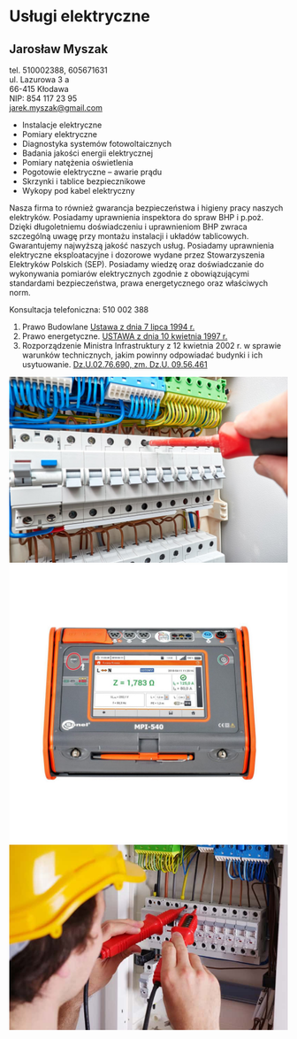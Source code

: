 # Usługi elektryczne
## Jarosław Myszak
tel. 510002388, 605671631  
ul. Lazurowa 3 a  
66-415 Kłodawa  
NIP: 854 117 23 95  
jarek.myszak@gmail.com



- Instalacje elektryczne  
- Pomiary elektryczne  
- Diagnostyka systemów fotowoltaicznych  
- Badania jakości energii elektrycznej  
- Pomiary natężenia oświetlenia  
- Pogotowie elektryczne – awarie prądu  
- Skrzynki i tablice bezpiecznikowe   
- Wykopy pod kabel elektryczny  

Nasza firma  to również gwarancja bezpieczeństwa
i higieny pracy naszych elektryków. 
Posiadamy uprawnienia inspektora do spraw BHP i p.poż.
Dzięki długoletniemu doświadczeniu i uprawnieniom BHP 
zwraca szczególną uwagę przy montażu instalacji i układów tablicowych.
Gwarantujemy  najwyższą jakość naszych usług.
Posiadamy uprawnienia elektryczne eksploatacyjne
i dozorowe wydane przez Stowarzyszenia Elektryków Polskich (SEP).
Posiadamy wiedzę oraz doświadczanie do wykonywania pomiarów
elektrycznych zgodnie z obowiązującymi standardami bezpieczeństwa,
prawa energetycznego oraz właściwych norm.

Konsultacja telefoniczna: 510 002 388

1. Prawo Budowlane
[Ustawa z dnia 7 lipca 1994 r.](http://isap.sejm.gov.pl/DetailsServlet?id=WDU19940890414)
2. Prawo energetyczne.
[USTAWA z dnia 10 kwietnia 1997 r.](http://isap.sejm.gov.pl/DetailsServlet?id=WDU19970540348)
3. Rozporządzenie Ministra Infrastruktury z 12 kwietnia 2002 r. w sprawie warunków technicznych, jakim powinny odpowiadać budynki i ich usytuowanie.
[ Dz.U.02.76.690, zm. Dz.U. 09.56.461](http://isap.sejm.gov.pl/DetailsServlet?id=WDU20020750690)

![Rozdzielnia elektryczna](/rozdzielnia-elektryczna.jpg)
![Miernik](/1.jpg)
![1](/skrzynka-elektryczna.jpg)
